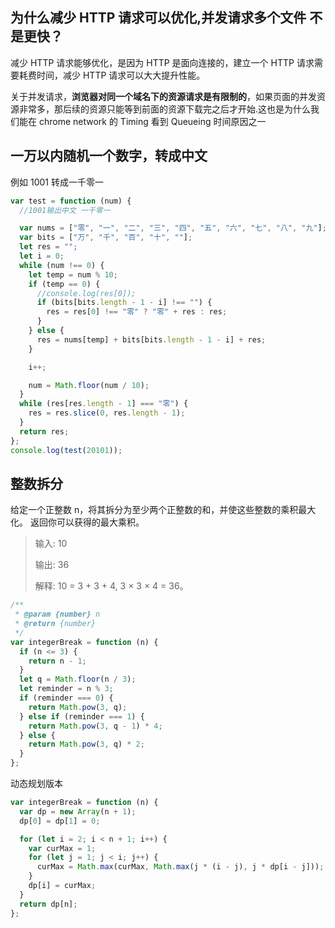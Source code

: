 ## 为什么减少 HTTP 请求可以优化,并发请求多个文件 不是更快？

减少 HTTP 请求能够优化，是因为 HTTP 是面向连接的，建立一个 HTTP 请求需要耗费时间，减少 HTTP 请求可以大大提升性能。

关于并发请求，**浏览器对同一个域名下的资源请求是有限制的**，如果页面的并发资源非常多，那后续的资源只能等到前面的资源下载完之后才开始.这也是为什么我们能在 chrome network 的 Timing 看到 Queueing 时间原因之一

## 一万以内随机一个数字，转成中文

例如 1001 转成一千零一

```js
var test = function (num) {
  //1001输出中文 一千零一

  var nums = ["零", "一", "二", "三", "四", "五", "六", "七", "八", "九"];
  var bits = ["万", "千", "百", "十", ""];
  let res = "";
  let i = 0;
  while (num !== 0) {
    let temp = num % 10;
    if (temp == 0) {
      //console.log(res[0]);
      if (bits[bits.length - 1 - i] !== "") {
        res = res[0] !== "零" ? "零" + res : res;
      }
    } else {
      res = nums[temp] + bits[bits.length - 1 - i] + res;
    }

    i++;

    num = Math.floor(num / 10);
  }
  while (res[res.length - 1] === "零") {
    res = res.slice(0, res.length - 1);
  }
  return res;
};
console.log(test(20101));
```

## 整数拆分

给定一个正整数 n，将其拆分为至少两个正整数的和，并使这些整数的乘积最大化。 返回你可以获得的最大乘积。

> 输入: 10
>
> 输出: 36
>
> 解释: 10 = 3 + 3 + 4, 3 × 3 × 4 = 36。

```js
/**
 * @param {number} n
 * @return {number}
 */
var integerBreak = function (n) {
  if (n <= 3) {
    return n - 1;
  }
  let q = Math.floor(n / 3);
  let reminder = n % 3;
  if (reminder === 0) {
    return Math.pow(3, q);
  } else if (reminder === 1) {
    return Math.pow(3, q - 1) * 4;
  } else {
    return Math.pow(3, q) * 2;
  }
};
```

动态规划版本

```js
var integerBreak = function (n) {
  var dp = new Array(n + 1);
  dp[0] = dp[1] = 0;

  for (let i = 2; i < n + 1; i++) {
    var curMax = 1;
    for (let j = 1; j < i; j++) {
      curMax = Math.max(curMax, Math.max(j * (i - j), j * dp[i - j]));
    }
    dp[i] = curMax;
  }
  return dp[n];
};
```
